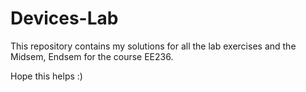 # Devices-Lab

This repository contains my solutions for all the lab exercises and the Midsem, Endsem for the course EE236.

Hope this helps :)
